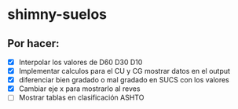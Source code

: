 # shimny-suelos
## Por hacer:
 - [x] Interpolar los valores de D60 D30 D10 
 - [x] Implementar calculos para el CU y CG mostrar datos en el output
 - [x] diferenciar bien gradado o mal gradado en SUCS con los valores
 - [x] Cambiar eje x para mostrarlo al reves
 - [ ] Mostrar tablas en clasificación ASHTO